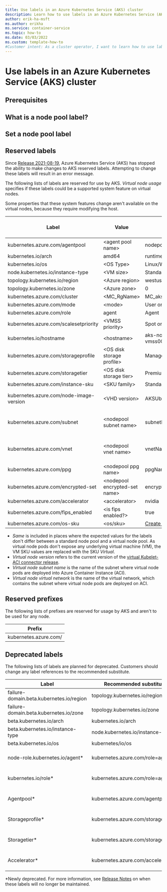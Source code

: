 ```yaml
---
title: Use labels in an Azure Kubernetes Service (AKS) cluster
description: Learn how to use labels in an Azure Kubernetes Service (AKS) cluster.
author: erik-ha-msft
ms.author: erikha
ms.service: container-service
ms.topic: how-to 
ms.date: 03/03/2022
ms.custom: template-how-to
#Customer intent: As a cluster operator, I want to learn how to use labels in an AKS cluster so that I can 
---
```


# Use labels in an Azure Kubernetes Service (AKS) cluster

## Prerequisites

## What is a node pool label?

## Set a node pool label

## Reserved labels

Since [Release 2021-08-19][aks-release-2021-gh], Azure Kubernetes Service (AKS) has stopped the ability to make changes to AKS reserved labels. Attempting to change these labels will result in an error message.

The following lists of labels are reserved for use by AKS. *Virtual node usage* specifies if these labels could be a supported system feature on virtual nodes. 

Some properties that these system features change aren't available on the virtual nodes, because they require modifying the host.

| Label | Value | Example/Options | Virtual node usage |
| ---- | --- | --- | --- |
| kubernetes.azure.com/agentpool | \<agent pool name> | nodepool1 | Same |
| kubernetes.io/arch | amd64 | runtime.GOARCH | N/A |
| kubernetes.io/os | \<OS Type> | Linux/Windows | Same |
| node.kubernetes.io/instance-type | \<VM size> | Standard_NC6 | Virtual |
| topology.kubernetes.io/region | \<Azure region> | westus2 | Same |
| topology.kubernetes.io/zone | \<Azure zone> | 0 | Same |
| kubernetes.azure.com/cluster | \<MC_RgName> | MC_aks_myAKSCluster_westus2 | Same |
| kubernetes.azure.com/mode | \<mode> | User or system | User |
| kubernetes.azure.com/role | agent | Agent | Same |
| kubernetes.azure.com/scalesetpriority | \<VMSS priority> | Spot or regular | N/A |
| kubernetes.io/hostname | \<hostname> | aks-nodepool-00000000-vmss000000 | Same |
| kubernetes.azure.com/storageprofile | \<OS disk storage profile> | Managed | N/A |
| kubernetes.azure.com/storagetier | \<OS disk storage tier> | Premium_LRS | N/A |
| kubernetes.azure.com/instance-sku | \<SKU family> | Standard_N | Virtual |
| kubernetes.azure.com/node-image-version | \<VHD version> | AKSUbuntu-1804-2020.03.05 | Virtual node version |
| kubernetes.azure.com/subnet | \<nodepool subnet name> | subnetName | Virtual node subnet name |
| kubernetes.azure.com/vnet | \<nodepool vnet name> | vnetName | Virtual node virtual network |
| kubernetes.azure.com/ppg  | \<nodepool ppg name> | ppgName | N/A |
| kubernetes.azure.com/encrypted-set | \<nodepool encrypted-set name> | encrypted-set-name | N/A |
| kubernetes.azure.com/accelerator | \<accelerator> | nvidia | N/A |
| kubernetes.azure.com/fips_enabled | \<is fips enabled?> | true | N/A |
| kubernetes.azure.com/os-sku | \<os/sku> | [Create or update OS SKU][create-or-update-os-sku] | Linux |

* *Same* is included in places where the expected values for the labels don't differ between a standard node pool and a virtual node pool. As virtual node pods don't expose any underlying virtual machine (VM), the VM SKU values are replaced with the SKU *Virtual*.
* *Virtual node version* refers to the current version of the [virtual Kubelet-ACI connector release][virtual-kubelet-release].
* *Virtual node subnet name* is the name of the subnet where virtual node pods are deployed into Azure Container Instance (ACI).
* *Virtual node virtual network* is the name of the virtual network, which contains the subnet where virtual node pods are deployed on ACI.

## Reserved prefixes

The following lists of prefixes are reserved for usage by AKS and aren't to be used for any node. 

| Prefix |
| --- |
| kubernetes.azure.com/ |

## Deprecated labels

The following lists of labels are planned for deprecated. Customers should change any label references to the recommended substitute. 

| Label | Recommended substitute | Maintainer |
| --- | --- | --- |
| failure-domain.beta.kubernetes.io/region | topology.kubernetes.io/region | [Kubernetes][kubernetes-labels-selectors]
| failure-domain.beta.kubernetes.io/zone | topology.kubernetes.io/zone | [Kubernetes][kubernetes-labels-selectors]
| beta.kubernetes.io/arch | kubernetes.io/arch | [Kubernetes][kubernetes-labels-selectors]
| beta.kubernetes.io/instance-type | node.kubernetes.io/instance-type | [Kubernetes][kubernetes-labels-selectors]
| beta.kubernetes.io/os  | kubernetes/io/os | [Kubernetes][kubernetes-labels-selectors]
| node-role.kubernetes.io/agent* | kubernetes.azure.com/role=agent | Azure Kubernetes Service
| kubernetes.io/role* | kubernetes.azure.com/role=agent | Azure Kubernetes Service
| Agentpool* | kubernetes.azure.com/agentpool | Azure Kubernetes Service
| Storageprofile* | kubernetes.azure.com/storageprofile | Azure Kubernetes Service
| Storagetier* | kubernetes.azure.com/storagetier | Azure Kubernetes Service
| Accelerator* | kubernetes.azure.com/accelerator | Azure Kubernetes Service

*Newly deprecated. For more information, see [Release Notes][aks-release-notes-gh] on when these labels will no longer be maintained.

<!-- LINKS - external -->
[aks-release-2021-gh]: https://github.com/Azure/AKS/releases/tag/2021-08-19
[aks-release-notes-gh]: https://github.com/Azure/AKS/releases
[kubernetes-labels-selectors]: https://kubernetes.io/docs/concepts/overview/working-with-objects/labels/
[virtual-kubelet-release]: https://github.com/virtual-kubelet/azure-aci/releases

<!-- LINKS - internal -->
[create-or-update-os-sku]: /rest/api/aks/agent-pools/create-or-update#ossku